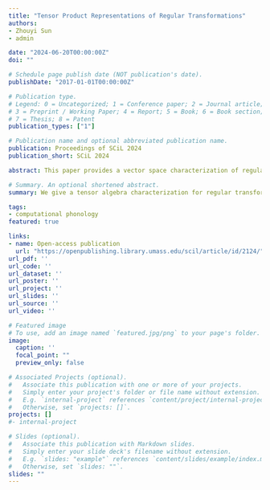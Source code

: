 ```yaml
---
title: "Tensor Product Representations of Regular Transformations"
authors:
- Zhouyi Sun
- admin

date: "2024-06-20T00:00:00Z"
doi: ""

# Schedule page publish date (NOT publication's date).
publishDate: "2017-01-01T00:00:00Z"

# Publication type.
# Legend: 0 = Uncategorized; 1 = Conference paper; 2 = Journal article;
# 3 = Preprint / Working Paper; 4 = Report; 5 = Book; 6 = Book section;
# 7 = Thesis; 8 = Patent
publication_types: ["1"]

# Publication name and optional abbreviated publication name.
publication: Proceedings of SCiL 2024
publication_short: SCiL 2024

abstract: This paper provides a vector space characterization of regular transductions. We use finite model theory to characterize objects like strings and trees as relational structures and origin graphs to characterize input-output relations generated by transducer. We show detailed processes of using multilinear maps as function application for evaluation to compile regular transductions characterized by MSO definable origin graphs into a tensor embedding.

# Summary. An optional shortened abstract.
summary: We give a tensor algebra characterization for regular transformations via origin graphs

tags:
- computational phonology
featured: true

links:
- name: Open-access publication
  url: "https://openpublishing.library.umass.edu/scil/article/id/2124/"
url_pdf: ''
url_code: ''
url_dataset: ''
url_poster: ''
url_project: ''
url_slides: ''
url_source: ''
url_video: ''

# Featured image
# To use, add an image named `featured.jpg/png` to your page's folder.
image:
  caption: ''
  focal_point: ""
  preview_only: false

# Associated Projects (optional).
#   Associate this publication with one or more of your projects.
#   Simply enter your project's folder or file name without extension.
#   E.g. `internal-project` references `content/project/internal-project/index.md`.
#   Otherwise, set `projects: []`.
projects: []
#- internal-project

# Slides (optional).
#   Associate this publication with Markdown slides.
#   Simply enter your slide deck's filename without extension.
#   E.g. `slides: "example"` references `content/slides/example/index.md`.
#   Otherwise, set `slides: ""`.
slides: ""
---
```

